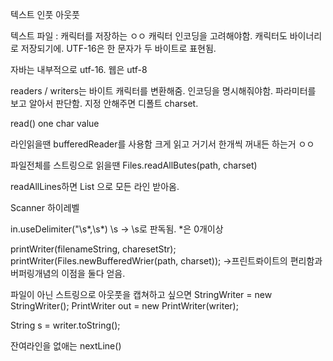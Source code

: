 텍스트 인풋 아웃풋

텍스트 파일 : 캐릭터를 저장하는 ㅇㅇ
캐릭터 인코딩을 고려해야함. 캐릭터도 바이너리로 저장되기에.
UTF-16은 한 문자가 두 바이트로 표현됨.

자바는 내부적으로 utf-16.
웹은 utf-8

readers / writers는 바이트 캐릭터를 변환해줌.
인코딩을 명시해줘야함. 파라미터를 보고 알아서 판단함. 지정 안해주면 디폴트 charset.

read() one char value

라인읽을땐 bufferedReader를 사용함 크게 읽고 거기서 한개씩 꺼내든 하는거 ㅇㅇ

파일전체를 스트링으로 읽을땐
Files.readAllButes(path, charset)

readAllLines하면 List<String> 으로 모든 라인 받아옴.

Scanner 하이레벨

in.useDelimiter("\\s*,\\s*)
\\s -> \s로 판독됨. \*은 0개이상

printWriter(filenameString, charesetStr);
printWriter(Files.newBufferedWrier(path, charset));
->프린트롸이트의 편리함과 버퍼링개념의 이점을 둘다 얻음.

파일이 아닌 스트링으로 아웃풋을 캡쳐하고 싶으면
StringWriter = new StringWriter();
PrintWriter out = new PrintWriter(writer);

String s = writer.toString();

잔여라인을 없애는 nextLine()
